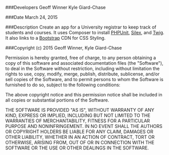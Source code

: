 ###Developers
Geoff Winner Kyle Giard-Chase

###Date
March 24, 2015

###Description
Create an app for a University registrar to keep track of students and courses. It uses Composer to install <a href="https://phpunit.de/" target="_blank">PHPUnit</a>, <a href="http://silex.sensiolabs.org/" target="_blank">Silex</a>, and <a href="http://twig.sensiolabs.org/" target="_blank">Twig</a>.  It also links to a <a href="http://www.bootstrapcdn.com/" target="_blank">Bootstrap</a> CDN for CSS Styling.

###Copyright (c) 2015 Geoff Winner, Kyle Giard-Chase

Permission is hereby granted, free of charge, to any person obtaining a copy
of this software and associated documentation files (the "Software"), to deal
in the Software without restriction, including without limitation the rights
to use, copy, modify, merge, publish, distribute, sublicense, and/or sell
copies of the Software, and to permit persons to whom the Software is
furnished to do so, subject to the following conditions:

The above copyright notice and this permission notice shall be included in
all copies or substantial portions of the Software.

THE SOFTWARE IS PROVIDED "AS IS", WITHOUT WARRANTY OF ANY KIND, EXPRESS OR
IMPLIED, INCLUDING BUT NOT LIMITED TO THE WARRANTIES OF MERCHANTABILITY,
FITNESS FOR A PARTICULAR PURPOSE AND NONINFRINGEMENT. IN NO EVENT SHALL THE
AUTHORS OR COPYRIGHT HOLDERS BE LIABLE FOR ANY CLAIM, DAMAGES OR OTHER
LIABILITY, WHETHER IN AN ACTION OF CONTRACT, TORT OR OTHERWISE, ARISING FROM,
OUT OF OR IN CONNECTION WITH THE SOFTWARE OR THE USE OR OTHER DEALINGS IN
THE SOFTWARE.
